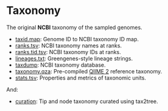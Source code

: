 Taxonomy
========

The original **NCBI** taxonomy of the sampled genomes.

- [taxid.map](taxid.map): Genome ID to NCBI taxonomy ID map.
- [ranks.tsv](ranks.tsv.xz): NCBI taxonomy names at ranks.
- [ranks.tid.tsv](ranks.tid.tsv.xz): NCBI taxonomy IDs at ranks.
- [lineages.txt](lineages.txt.xz): Greengenes-style lineage strings.
- [taxdump](taxdump): NCBI taxonomy database.
- [taxonomy.qza](taxonomy.qza): Pre-compiled [QIIME 2](https://qiime2.org/) reference taxonomy.
- [stats.tsv](stats.tsv): Properties and metrics of taxonomic units.

And:

- [curation](curation): Tip and node taxonomy curated using tax2tree.
